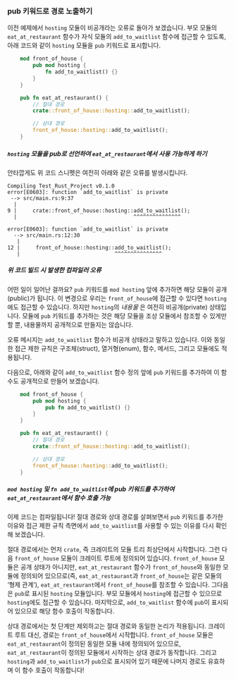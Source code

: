### pub 키워드로 경로 노출하기

이전 예제에서 `hosting` 모듈이 비공개라는 오류로 돌아가 보겠습니다. 부모 모듈의 `eat_at_restaurant` 함수가 자식 모듈의 `add_to_waitlist` 함수에 접근할 수 있도록, 아래 코드와 같이 `hosting` 모듈을 `pub` 키워드로 표시합니다.

```rust
    mod front_of_house {
        pub mod hosting {
            fn add_to_waitlist() {}
        }
    }

    pub fn eat_at_restaurant() {
        // 절대 경로
        crate::front_of_house::hosting::add_to_waitlist();

        // 상대 경로
        front_of_house::hosting::add_to_waitlist();
    }
```

##### `hosting` 모듈을 pub로 선언하여 `eat_at_restaurant`에서 사용 가능하게 하기

안타깝게도 위 코드 스니펫은 여전히 아래와 같은 오류를 발생시킵니다.

```text
Compiling Test_Rust_Project v0.1.0
error[E0603]: function `add_to_waitlist` is private
 --> src/main.rs:9:37
  |
9 |     crate::front_of_house::hosting::add_to_waitlist();
  |                                     ^^^^^^^^^^^^^^^

error[E0603]: function `add_to_waitlist` is private
  --> src/main.rs:12:30
   |
12 |     front_of_house::hosting::add_to_waitlist();
   |                              ^^^^^^^^^^^^^^^
```

##### 위 코드 빌드 시 발생한 컴파일러 오류

어떤 일이 일어난 걸까요? `pub` 키워드를 `mod hosting` 앞에 추가하면 해당 모듈이 공개(public)가 됩니다. 이 변경으로 우리는 `front_of_house`에 접근할 수 있다면 `hosting`에도 접근할 수 있습니다. 하지만 `hosting`의 _내용물_ 은 여전히 비공개(private) 상태입니다. 모듈에 `pub` 키워드를 추가하는 것은 해당 모듈을 조상 모듈에서 참조할 수 있게만 할 뿐, 내용물까지 공개적으로 만들지는 않습니다.

오류 메시지는 `add_to_waitlist` 함수가 비공개 상태라고 말하고 있습니다. 이와 동일한 접근 제한 규칙은 구조체(struct), 열거형(enum), 함수, 메서드, 그리고 모듈에도 적용됩니다.

다음으로, 아래와 같이 `add_to_waitlist` 함수 정의 앞에 `pub` 키워드를 추가하여 이 함수도 공개적으로 만들어 보겠습니다.

```rust
    mod front_of_house {
        pub mod hosting {
            pub fn add_to_waitlist() {}
        }
    }

    pub fn eat_at_restaurant() {
        // 절대 경로
        crate::front_of_house::hosting::add_to_waitlist();

        // 상대 경로
        front_of_house::hosting::add_to_waitlist();
    }
```

##### `mod hosting` 및 `fn add_to_waitlist`에 pub 키워드를 추가하여 `eat_at_restaurant`에서 함수 호출 가능

이제 코드는 컴파일됩니다! 절대 경로와 상대 경로를 살펴보면서 `pub` 키워드를 추가한 이유와 접근 제한 규칙 측면에서 `add_to_waitlist`를 사용할 수 있는 이유를 다시 확인해 보겠습니다.

절대 경로에서는 먼저 `crate`, 즉 크레이트의 모듈 트리 최상단에서 시작합니다. 그런 다음 `front_of_house` 모듈이 크레이트 루트에 정의되어 있습니다. `front_of_house` 모듈은 공개 상태가 아니지만, `eat_at_restaurant` 함수가 `front_of_house`와 동일한 모듈에 정의되어 있으므로(즉, `eat_at_restaurant`과 `front_of_house`는 같은 모듈의 ‘형제 관계’), `eat_at_restaurant`에서 `front_of_house`를 참조할 수 있습니다. 그다음은 `pub`로 표시된 `hosting` 모듈입니다. 부모 모듈에서 `hosting`에 접근할 수 있으므로 `hosting`에도 접근할 수 있습니다. 마지막으로, `add_to_waitlist` 함수에 `pub`이 표시되어 있으므로 해당 함수 호출이 작동합니다.

상대 경로에서는 첫 단계만 제외하고는 절대 경로와 동일한 논리가 적용됩니다. 크레이트 루트 대신, 경로는 `front_of_house`에서 시작합니다. `front_of_house` 모듈은 `eat_at_restaurant`이 정의된 동일한 모듈 내에 정의되어 있으므로, `eat_at_restaurant`이 정의된 모듈에서 시작하는 상대 경로가 동작합니다. 그리고 `hosting`과 `add_to_waitlist`가 `pub`으로 표시되어 있기 때문에 나머지 경로도 유효하며 이 함수 호출이 작동합니다!